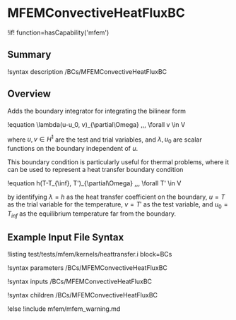 # MFEMConvectiveHeatFluxBC

!if! function=hasCapability('mfem')

## Summary

!syntax description /BCs/MFEMConvectiveHeatFluxBC

## Overview

Adds the boundary integrator for integrating the bilinear form

!equation
\lambda(u-u_0, v)_{\partial\Omega} \,\,\, \forall v \in V

where $u, v \in H^1$ are the test and trial variables, and $\lambda, u_0$ are scalar functions on the boundary independent of $u$.

This boundary condition is particularly useful for thermal problems, where it can be used to
represent a heat transfer boundary condition

!equation
h(T-T_{\inf}, T')_{\partial\Omega} \,\,\, \forall T' \in V

by identifying $\lambda=h$ as the heat transfer coefficient on the boundary, $u=T$ as the trial variable
for the temperature, $v=T'$ as the test variable, and $u_0=T_{inf}$ as the equilibrium temperature far from the boundary.

## Example Input File Syntax

!listing test/tests/mfem/kernels/heattransfer.i block=BCs

!syntax parameters /BCs/MFEMConvectiveHeatFluxBC

!syntax inputs /BCs/MFEMConvectiveHeatFluxBC

!syntax children /BCs/MFEMConvectiveHeatFluxBC

!else
!include mfem/mfem_warning.md
